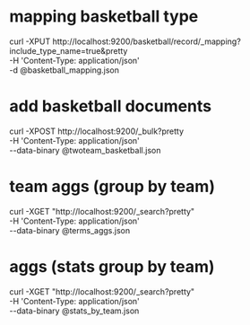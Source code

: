 # mapping basketball type

curl -XPUT http://localhost:9200/basketball/record/_mapping?include_type_name=true&pretty \
-H 'Content-Type: application/json' \
-d @basketball_mapping.json

# add basketball documents

curl -XPOST http://localhost:9200/_bulk?pretty \
-H 'Content-Type: application/json' \
--data-binary @twoteam_basketball.json

# team aggs (group by team)

curl -XGET "http://localhost:9200/_search?pretty" \
-H 'Content-Type: application/json' \
--data-binary @terms_aggs.json

# aggs (stats group by team)

curl -XGET "http://localhost:9200/_search?pretty" \
-H 'Content-Type: application/json' \
--data-binary @stats_by_team.json